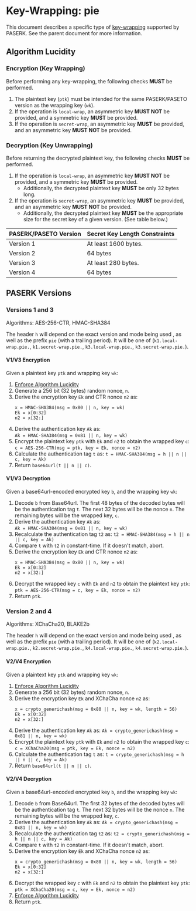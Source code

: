 # Key-Wrapping: pie

This document describes a specific type of [key-wrapping](../Wrap.md)
supported by PASERK. See the parent document for more information.

## Algorithm Lucidity

### Encryption (Key Wrapping)

Before performing any key-wrapping, the following checks **MUST** be performed.

1. The plaintext key (`ptk`) must be intended for the same PASERK/PASETO version
   as the wrapping key (`wk`).
2. If the operation is `local-wrap`, an asymmetric key **MUST NOT** be provided,
   and a symmetric key **MUST** be provided.
3. If the operation is `secret-wrap`, an asymmetric key **MUST** be provided, 
   and an asymmetric key **MUST NOT** be provided.

### Decryption (Key Unwrapping)

Before returning the decrypted plaintext key, the following checks **MUST** be performed.

1. If the operation is `local-wrap`, an asymmetric key **MUST NOT** be provided,
   and a symmetric key **MUST** be provided.
   * Additionally, the decrypted plaintext key **MUST** be only 32 bytes long.
2. If the operation is `secret-wrap`, an asymmetric key **MUST** be provided,
   and an asymmetric key **MUST NOT** be provided.
   * Additionally, the decrypted plaintext key **MUST** be the appropriate size for
     the secret key of a given version. (See table below.)

| PASERK/PASETO Version | Secret Key Length Constraints |
|---|---|
| Version 1 | At least 1600 bytes. |
| Version 2 | 64 bytes |
| Version 3 | At least 280 bytes. |
| Version 4 | 64 bytes |

## PASERK Versions

### Versions 1 and 3

Algorithms: AES-256-CTR, HMAC-SHA384

The header `h` will depend on the exact version and mode being used
, as well as the prefix `pie` (with a trailing period). It will be one of
(`k1.local-wrap.pie.`, `k1.secret-wrap.pie.`, `k3.local-wrap.pie.`, 
`k3.secret-wrap.pie.`).

#### V1/V3 Encryption

Given a plaintext key `ptk` and wrapping key `wk`:

1. [Enforce Algorithm Lucidity](#algorithm-lucidity)
2. Generate a 256 bit (32 bytes) random nonce, `n`.
3. Derive the encryption key `Ek` and CTR nonce `n2` as:
   ```
   x = HMAC-SHA384(msg = 0x80 || n, key = wk)
   Ek = x[0:32]
   n2 = x[32:]
   ```
4. Derive the authentication key `Ak` as:  
   `Ak = HMAC-SHA384(msg = 0x81 || n, key = wk)`
5. Encrypt the plaintext key `ptk` with `Ek` and `n2` to obtain the 
   wrapped key `c`:  
   `c = AES-256-CTR(msg = ptk, key = Ek, nonce = n2)`
6. Calculate the authentication tag `t` as:
   `t = HMAC-SHA384(msg = h || n || c, key = Ak)`
7. Return `base64url(t || n || c)`.

#### V1/V3 Decryption

Given a base64url-encoded encrypted key `b`, and the wrapping key `wk`:

1. Decode `b` from Base64url. The first 48 bytes of the decoded bytes will
   be the authentication tag `t`. The next 32 bytes will be the nonce `n`.
   The remaining bytes will be the wrapped key, `c`. 
2. Derive the authentication key `Ak` as:    
   `Ak = HMAC-SHA384(msg = 0x81 || n, key = wk)`
3. Recalculate the authentication tag `t2` as:
   `t2 = HMAC-SHA384(msg = h || n || c, key = Ak)`
4. Compare `t` with `t2` in constant-time. If it doesn't match, abort.
5. Derive the encryption key `Ek` and CTR nonce `n2` as:
   ```
   x = HMAC-SHA384(msg = 0x80 || n, key = wk)
   Ek = x[0:32]
   n2 = x[32:]
   ``` 
6. Decrypt the wrapped key `c` with `Ek` and `n2` to obtain the
   plaintext key `ptk`:  
   `ptk = AES-256-CTR(msg = c, key = Ek, nonce = n2)`
7. Return `ptk`.

### Version 2 and 4

Algorithms: XChaCha20, BLAKE2b

The header `h` will depend on the exact version and mode being used
, as well as the prefix `pie` (with a trailing period). It will be one of
(`k2.local-wrap.pie.`, `k2.secret-wrap.pie.`, `k4.local-wrap.pie.`,
`k4.secret-wrap.pie.`).

#### V2/V4 Encryption

Given a plaintext key `ptk` and wrapping key `wk`:

1. [Enforce Algorithm Lucidity](#algorithm-lucidity)
2. Generate a 256 bit (32 bytes) random nonce, `n`.
3. Derive the encryption key `Ek` and XChaCha nonce `n2` as:
   ```
   x = crypto_generichash(msg = 0x80 || n, key = wk, length = 56)
   Ek = x[0:32]
   n2 = x[32:]
   ```
4. Derive the authentication key `Ak` as:
   `Ak = crypto_generichash(msg = 0x81 || n, key = wk)`
5. Encrypt the plaintext key `ptk` with `Ek` and `n2` to obtain the
   wrapped key `c`:  
   `c = XChaCha20(msg = ptk, key = Ek, nonce = n2)`
6. Calculate the authentication tag `t` as:
   `t = crypto_generichash(msg = h || n || c, key = Ak)`
7. Return `base64url(t || n || c)`.

#### V2/V4 Decryption

Given a base64url-encoded encrypted key `b`, and the wrapping key `wk`:

1. Decode `b` from Base64url. The first 32 bytes of the decoded bytes will
   be the authentication tag `t`. The next 32 bytes will be the nonce `n`.
   The remaining bytes will be the wrapped key, `c`.
2. Derive the authentication key `Ak` as:
   `Ak = crypto_generichash(msg = 0x81 || n, key = wk)`
3. Recalculate the authentication tag `t2` as:
   `t2 = crypto_generichash(msg = h || n || c, key = Ak)`
4. Compare `t` with `t2` in constant-time. If it doesn't match, abort.
5. Derive the encryption key `Ek` and XChaCha nonce `n2` as:
   ```
   x = crypto_generichash(msg = 0x80 || n, key = wk, length = 56)
   Ek = x[0:32]
   n2 = x[32:]
   ```
6. Decrypt the wrapped key `c` with `Ek` and `n2` to obtain the
   plaintext key `ptk`:  
   `ptk = XChaCha20(msg = c, key = Ek, nonce = n2)`
7. [Enforce Algorithm Lucidity](#algorithm-lucidity)
8. Return `ptk`.
